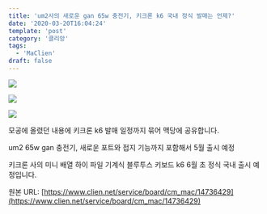 ```yaml
---
title: 'um2사의 새로운 gan 65w 충전기, 키크론 k6 국내 정식 발매는 언제?'
date: '2020-03-20T16:04:24'
template: 'post'
category: '클리앙'
tags: 
  - 'MaClien'
draft: false
---
```


![](https://cdn.clien.net/web/api/file/F01/9778068/1d2d7fa003790e.png?w=780&h=30000&gif=true)

![](https://cdn.clien.net/web/api/file/F01/9778075/1d2da3f7f92ca7.png?w=780&h=30000&gif=true)

  

  

![](https://cdn.clien.net/web/api/file/F01/9778086/1d2dcb9587fb7f.png?w=780&h=30000&gif=true)

  

모공에 올렸던 내용에 키크론 k6 발매 일정까지 묶어 맥당에 공유합니다. 

  

  

um2 65w gan 충전기, 새로운 포트와 접지 기능까지 포함해서 5월 출시 예정

  

키크론 사의 미니 배열 하이 파일 기계식 블루투스 키보드 k6 6월 초 정식 국내 출시 예정입니다.

원본 URL: [https://www.clien.net/service/board/cm_mac/14736429](https://www.clien.net/service/board/cm_mac/14736429)